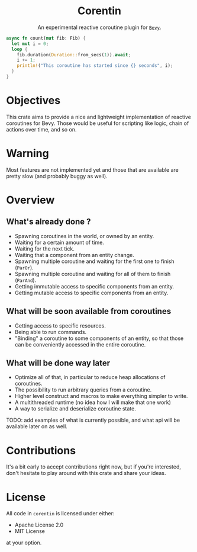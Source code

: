 <div align="center">

# Corentin


An experimental reactive coroutine plugin for [`Bevy`](https://github.com/bevyengine/bevy).
</div>

```rust
async fn count(mut fib: Fib) {
  let mut i = 0;
  loop {
    fib.duration(Duration::from_secs(1)).await;
    i += 1;
    println!("This coroutine has started since {} seconds", i);
  }
}
```

# Objectives
This crate aims to provide a nice and lightweight implementation of reactive coroutines
for Bevy. Those would be useful for scripting like logic, chain of actions over time, and so on.

# Warning
Most features are not implemented yet and those that are available are pretty slow (and probably buggy as well).

# Overview

## What's already done ?
 * Spawning coroutines in the world, or owned by an entity.
 * Waiting for a certain amount of time.
 * Waiting for the next tick.
 * Waiting that a component from an entity change.
 * Spawning multiple coroutine and waiting for the first one to finish (`ParOr`).
 * Spawning multiple coroutine and waiting for all of them to finish (`ParAnd`).
 * Getting immutable access to specific components from an entity.
 * Getting mutable access to specific components from an entity.

## What will be soon available from coroutines
 * Getting access to specific resources.
 * Being able to run commands.
 * "Binding" a coroutine to some components of an entity, so that those can be conveniently accessed in the entire coroutine.

## What will be done way later
 * Optimize all of that, in particular to reduce heap allocations of coroutines.
 * The possibility to run arbitrary queries from a coroutine.
 * Higher level construct and macros to make everything simpler to write.
 * A multithreaded runtime (no idea how I will make that one work)
 * A way to serialize and deserialize coroutine state.

TODO: add examples of what is currently possible, and what api will be available later on as well.

# Contributions
It's a bit early to accept contributions right now, but if you're interested, don't hesitate to play around with this crate and share your ideas.

# License
All code in `corentin` is licensed under either:

- Apache License 2.0
- MIT License

at your option.
